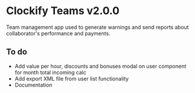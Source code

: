 # Clockify Teams v2.0.0

Team management app used to generate warnings and send reports about collaborator's performance and payments.

## To do

- Add value per hour, discounts and bonuses modal on user component for month total incoming calc
- Add export XML file from user list functionality
- Documentation
